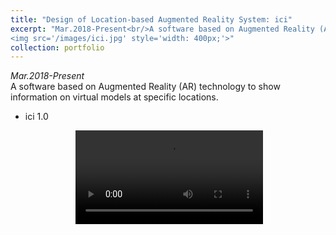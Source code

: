 ```yaml
---
title: "Design of Location-based Augmented Reality System: ici"
excerpt: "Mar.2018-Present<br/>A software based on Augmented Reality (AR) technology to show information on virtual models at specific locations. <br/>
<img src='/images/ici.jpg' style='width: 400px;'>"
collection: portfolio
---
```

*Mar.2018-Present* <br/>
A software based on Augmented Reality (AR) technology to show information on virtual models at specific locations. 
* ici 1.0
<p align="center">
  <video src="https://yueyuanwen.github.io/files/ici_1.0.mp4" controls></video>
</p>